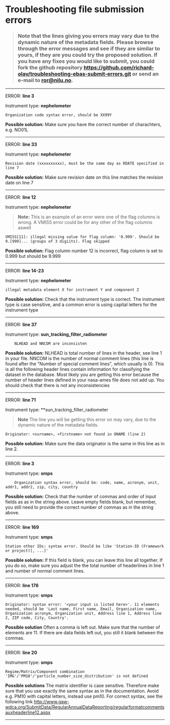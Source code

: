 Troubleshooting file submission errors
============

> ### Note that the lines giving you errors may vary due to the dynamic nature of the metadata fields. Please browse through the error messages and see if they are similar to yours, if they are you could try the proposed solution. If you have any fixes you would like to submit, you could fork the github repository <https://github.com/richard-olav/troubleshooting-ebas-submit-errors.git> or send an e-mail to <ror@nilu.no>.

***
ERROR: **line 3**

Instrument type: **nephelometer** 

	Organization code syntax error, should be XX99Y

**Possible solution:**
Make sure you have the correct number of charachters, e.g. NO01L	

***

ERROR: **line 33**

Instrument type: **nephelometer**

	Revision date (xxxxxxxxxx), must be the same day as RDATE specified in line 7
	
**Possible solution:**
Make sure revision date on this line matches the revision date on line 7

***

ERROR: **line 12**

Instrument type: **nephelometer**

> **Note:** This is an example of an error were one of the flag columns is wrong. A VMISS error could be for any other of the flag columns aswell 

	VMISS[11]: illegal missing value for flag column: '0.999'. Should be 9.[999]... (groups of 3 digiits). Flag skipped

**Possible solution:**
Flag column number 12 is incorrect, flag column is set to 0.999 but should be 9.999 

***

ERROR: **line 14-23**

Instrument type: **nephelometer**

	illegal metadata element X for instrument Y and component Z

**Possible solution:**
Check that the instrument type is correct. The instrument type is case sensitive, and a common error is using capital letters for the instrument type

***

ERROR: **line 37**

Instrument type: **sun_tracking_filter_radiometer**

        NLHEAD and NNCOM are inconsisten 

**Possible solution:**
NLHEAD is total number of lines in the header, see line 1 in your file. NNCOM is the number of normal comment lines (this line is found after the "Number of special comment lines", which usually is 0).
This is all the following header lines contain information for classifying the dataset in the database. 
Most likely you are getting this error because the number of header lines defined in your nasa-ames file does not add up. 
You should check that there is not any inconsistencies 
  
***

ERROR: **line 71**

Instrument type: **sun_tracking_filter_radiometer

> **Note** The line you will be getting this error on may vary, due to the dynamic nature of the metadata fields.

	Originator: <surname>, <firstname> not found in ONAME (line 2)        

**Possible solution:**
Make sure the data originator is the same in this line as in line 2.

***

ERROR: **line 3**

Instrument type: **smps**

        Organization syntax error, should be: code, name, acronym, unit, addr1, addr2, zip, city, country

**Possible solution:**
Check that the number of commas and order of input fields as as in the string above. Leave empty fields blank, but remember, you still need to provide the correct number of commas as in the string above.  

***

ERROR: **line 169**

Instrument type: **smps**

	Station other IDs: syntax error. Should be like 'Station-ID (Framework or project)[, ...]'

**Possible solution:**
If this field is blank, you can leave this line all together. If you do so, make sure you adjust the the total number of headerlines in line 1 and number of normal comment lines.

***

ERROR: **line 176**

Instrument type: **smps**

	Originator: syntax error: '<your input is listed here>'. 11 elements needed, should be 'Last name, First name, Email, Organization name, Organization acronym, Organization unit, Address line 1, Address line 2, ZIP code, City, Country'.

**Possible solution**
Often a comma is left out. Make sure that the number of elements are 11. If there are data fields left out, you still it blank between the commas.

***

ERROR: **line 20**

Instrument type: **smps**

	Regime/Matrix/Component combination 'IMG'/'PM10'/'particle_number_size_distribution' is not defined

**Possible solutions**
The matrix identifier is case sensitive. Therefore make sure that you use exactly the same syntax as in the documentation. Avoid e.g. PM10 with capital letters, instead use pm10. For correct syntax, see the following link <http://www.gaw-wdca.org/SubmitData/RegularAnnualDataReporting/regularformatcommentsauxheaderline12.aspx> 

***


